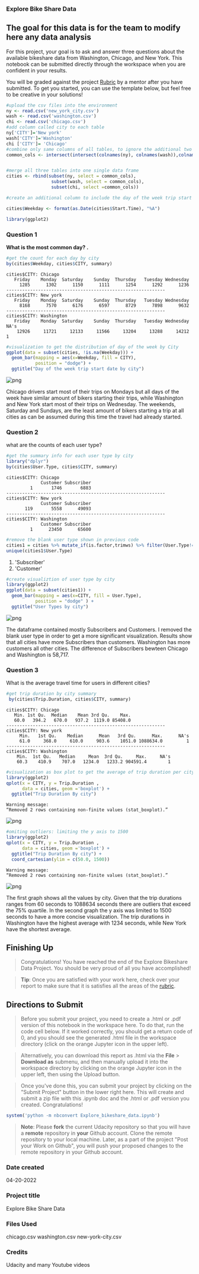 ### Explore Bike Share Data
## The goal for this data is for the team to modify here any data analysis
For this project, your goal is to ask and answer three questions about the available bikeshare data from Washington, Chicago, and New York.  This notebook can be submitted directly through the workspace when you are confident in your results.

You will be graded against the project [Rubric](https://review.udacity.com/#!/rubrics/2508/view) by a mentor after you have submitted.  To get you started, you can use the template below, but feel free to be creative in your solutions!


```R
#upload the csv files into the environment
ny <- read.csv('new_york_city.csv')
wash <- read.csv('washington.csv')
chi <- read.csv('chicago.csv')
#add column called city to each table
ny['CITY']='New york'
wash['CITY']='Washington'
chi ['CITY']= 'Chicago'
#combine only same columns of all tables, to ignore the additional two columns from New York table
common_cols <- intersect(intersect(colnames(ny), colnames(wash)),colnames(chi))



```


```R
#merge all three tables into one single data frame
cities <- rbind(subset(ny, select = common_cols),
                 subset(wash, select = common_cols),
                 subset(chi, select =common_cols))

```


```R
#create an additional column to include the day of the week trip start time

cities$Weekday <- format(as.Date(cities$Start.Time), "%A")

```


```R
library(ggplot2)
```

### Question 1



**What is the most common day? .**


```R
#get the count for each day by city
by(cities$Weekday, cities$CITY, summary)

```


    cities$CITY: Chicago
       Friday    Monday  Saturday    Sunday  Thursday   Tuesday Wednesday
         1285      1302      1150      1111      1254      1292      1236
    ------------------------------------------------------------
    cities$CITY: New york
       Friday    Monday  Saturday    Sunday  Thursday   Tuesday Wednesday
         8168      7570      6176      6597      8729      7898      9632
    ------------------------------------------------------------
    cities$CITY: Washington
       Friday    Monday  Saturday    Sunday  Thursday   Tuesday Wednesday      NA's
        12926     11721     12133     11566     13204     13288     14212         1



```R
#visualization to get the distribution of day of the week by City
ggplot(data = subset(cities, !is.na(Weekday))) +
  geom_bar(mapping = aes(x=Weekday, fill = CITY),
           position = "dodge") +
  ggtitle("Day of the week trip start date by city")
```


![png](output_7_0.png)


Chicago drivers start most of their trips on Mondays but all days of the week have similar amount of bikers starting their trips, while Washington and New York start most of their trips on Wednesday. The weekends, Saturday and Sundays, are the least amount of bikers starting a trip at all cities as can be assumed during this time the travel had already started.

### Question 2

 what are the counts of each user type?


```R
#get the summary info for each user type by city
library("dplyr")
by(cities$User.Type, cities$CITY, summary)


```


    cities$CITY: Chicago
                 Customer Subscriber
             1       1746       6883
    ------------------------------------------------------------
    cities$CITY: New york
                 Customer Subscriber
           119       5558      49093
    ------------------------------------------------------------
    cities$CITY: Washington
                 Customer Subscriber
             1      23450      65600



```R
#remove the blank user type shown in previous code
cities1 = cities %>% mutate_if(is.factor,trimws) %>% filter(User.Type!='')
unique(cities1$User.Type)
```


<ol class=list-inline>
	<li>'Subscriber'</li>
	<li>'Customer'</li>
</ol>




```R
#create visualiztion of user type by city
library(ggplot2)
ggplot(data = subset(cities1)) +
  geom_bar(mapping = aes(x=CITY, fill = User.Type),
           position = "dodge" ) +           
  ggtitle("User Types by city")
```


![png](output_12_0.png)


The dataframe contained mostly Subscribers and Customers. I removed the blank user type in order to get a more significant visualization. Results show that all cities have more Subscribers than customers. Washington has more customers all other cities. The difference of Subscribers bewteen Chicago and Washington is 58,717.

### Question 3
What is the average travel time for users in different cities?


```R
#get trip duration by city summary
 by(cities$Trip.Duration, cities$CITY, summary)

```


    cities$CITY: Chicago
       Min. 1st Qu.  Median    Mean 3rd Qu.    Max.
       60.0   394.2   670.0   937.2  1119.0 85408.0
    ------------------------------------------------------------
    cities$CITY: New york
         Min.   1st Qu.    Median      Mean   3rd Qu.      Max.      NA's
         61.0     368.0     610.0     903.6    1051.0 1088634.0         1
    ------------------------------------------------------------
    cities$CITY: Washington
        Min.  1st Qu.   Median     Mean  3rd Qu.     Max.     NA's
        60.3    410.9    707.0   1234.0   1233.2 904591.4        1



```R
#visualization as box plot to get the average of trip duration per city.
library(ggplot2)
qplot(x = CITY, y = Trip.Duration ,
      data = cities, geom ='boxplot') +
  ggtitle("Trip Duration By city")

```

    Warning message:
    “Removed 2 rows containing non-finite values (stat_boxplot).”


![png](output_16_1.png)



```R
#omiting outliers: limiting the y axis to 1500
library(ggplot2)
qplot(x = CITY, y = Trip.Duration ,
      data = cities, geom ='boxplot') +
  ggtitle("Trip Duration By city") +
  coord_cartesian(ylim = c(50.0, 1500))

```

    Warning message:
    “Removed 2 rows containing non-finite values (stat_boxplot).”


![png](output_17_1.png)


The first graph shows all the values by city. Given that the trip durations ranges from 60 seconds to 1088634 seconds there are outliers that exceed the 75% quartile. In the second graph the y axis was limited to 1500 seconds to have a more concise visualization. The trip durations in Washington have the highest average with 1234 seconds, while New York have the shortest average.


## Finishing Up

> Congratulations!  You have reached the end of the Explore Bikeshare Data Project. You should be very proud of all you have accomplished!

> **Tip**: Once you are satisfied with your work here, check over your report to make sure that it is satisfies all the areas of the [rubric](https://review.udacity.com/#!/rubrics/2508/view).


## Directions to Submit

> Before you submit your project, you need to create a .html or .pdf version of this notebook in the workspace here. To do that, run the code cell below. If it worked correctly, you should get a return code of 0, and you should see the generated .html file in the workspace directory (click on the orange Jupyter icon in the upper left).

> Alternatively, you can download this report as .html via the **File** > **Download as** submenu, and then manually upload it into the workspace directory by clicking on the orange Jupyter icon in the upper left, then using the Upload button.

> Once you've done this, you can submit your project by clicking on the "Submit Project" button in the lower right here. This will create and submit a zip file with this .ipynb doc and the .html or .pdf version you created. Congratulations!


```R
system('python -m nbconvert Explore_bikeshare_data.ipynb')
```
>**Note**: Please **fork** the current Udacity repository so that you will have a **remote** repository in **your** Github account. Clone the remote repository to your local machine. Later, as a part of the project "Post your Work on Github", you will push your proposed changes to the remote repository in your Github account.

### Date created
04-20-2022

### Project title
Explore Bike Share Data

### Files Used
chicago.csv
washington.csv
new-york-city.csv

### Credits
Udacity and many Youtube videos
